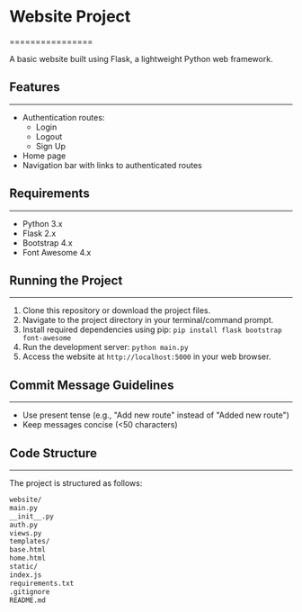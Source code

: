 # Website Project
================

A basic website built using Flask, a lightweight Python web framework.

## Features
------------

* Authentication routes:
	+ Login
	+ Logout
	+ Sign Up
* Home page
* Navigation bar with links to authenticated routes

## Requirements
---------------

* Python 3.x
* Flask 2.x
* Bootstrap 4.x
* Font Awesome 4.x

## Running the Project
------------------------

1. Clone this repository or download the project files.
2. Navigate to the project directory in your terminal/command prompt.
3. Install required dependencies using pip: `pip install flask bootstrap font-awesome`
4. Run the development server: `python main.py`
5. Access the website at `http://localhost:5000` in your web browser.

## Commit Message Guidelines
-----------------------------

* Use present tense (e.g., "Add new route" instead of "Added new route")
* Keep messages concise (<50 characters)

## Code Structure
------------------

The project is structured as follows:

```markdown
website/
main.py
__init__.py
auth.py
views.py
templates/
base.html
home.html
static/
index.js
requirements.txt
.gitignore
README.md